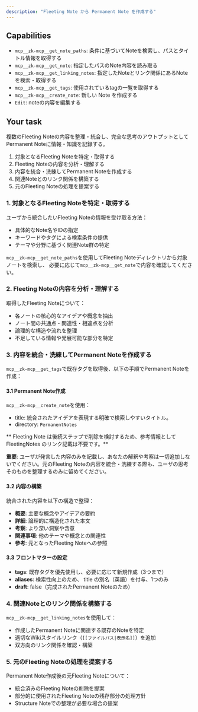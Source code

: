 ```yaml
---
description: "Fleeting Note から Permanent Note を作成する"
---
```


## Capabilities

- `mcp__zk-mcp__get_note_paths`: 条件に基づいてNoteを検索し、パスとタイトル情報を取得する
- `mcp__zk-mcp__get_note`: 指定したパスのNote内容を読み取る
- `mcp__zk-mcp__get_linking_notes`: 指定したNoteとリンク関係にあるNoteを検索・取得する
- `mcp__zk-mcp__get_tags`: 使用されているtagの一覧を取得する
- `mcp__zk-mcp__create_note`: 新しい Note を作成する
- `Edit`: noteの内容を編集する

## Your task

複数のFleeting Noteの内容を整理・統合し、完全な思考のアウトプットとしてPermanent Noteに情報・知識を記録する。

1. 対象となるFleeting Noteを特定・取得する
2. Fleeting Noteの内容を分析・理解する
3. 内容を統合・洗練してPermanent Noteを作成する
4. 関連Noteとのリンク関係を構築する
5. 元のFleeting Noteの処理を提案する

### 1. 対象となるFleeting Noteを特定・取得する

ユーザから統合したいFleeting Noteの情報を受け取る方法：
- 具体的なNote名やIDの指定
- キーワードやタグによる検索条件の提供
- テーマや分野に基づく関連Note群の特定

`mcp__zk-mcp__get_note_paths`を使用してFleeting Noteディレクトリから対象ノートを検索し、
必要に応じて`mcp__zk-mcp__get_note`で内容を確認してください。

### 2. Fleeting Noteの内容を分析・理解する

取得したFleeting Noteについて：
- 各ノートの核心的なアイデアや概念を抽出
- ノート間の共通点・関連性・相違点を分析
- 論理的な構造や流れを整理
- 不足している情報や発展可能な部分を特定

### 3. 内容を統合・洗練してPermanent Noteを作成する

`mcp__zk-mcp__get_tags`で既存タグを取得後、以下の手順でPermanent Noteを作成：

#### 3.1 Permanent Note作成

`mcp__zk-mcp__create_note`を使用：
- title: 統合されたアイデアを表現する明確で検索しやすいタイトル。
- directory: `PermanentNotes`

** Fleeting Note は後続ステップで削除を検討するため、参考情報として FleetingNotes のリンク記載は不要です。**

**重要**: ユーザが発言した内容のみを記載し、あなたの解釈や考察は一切追加しないでください。元のFleeting Noteの内容を統合・洗練する際も、ユーザの思考そのものを整理するのみに留めてください。

#### 3.2 内容の構築

統合された内容を以下の構造で整理：
- **概要**: 主要な概念やアイデアの要約
- **詳細**: 論理的に構造化された本文
- **考察**: より深い洞察や含意
- **関連事項**: 他のテーマや概念との関連性
- **参考**: 元となったFleeting Noteへの参照

#### 3.3 フロントマターの設定

- **tags**: 既存タグを優先使用し、必要に応じて新規作成（3つまで）
- **aliases**: 検索性向上のため、 title の別名（英語）を付与、1つのみ
- **draft**: false（完成されたPermanent Noteのため）

### 4. 関連Noteとのリンク関係を構築する

`mcp__zk-mcp__get_linking_notes`を使用して：
- 作成したPermanent Noteに関連する既存のNoteを特定
- 適切なWikiスタイルリンク（`[[ファイルパス|表示名]]`）を追加
- 双方向のリンク関係を確認・構築

### 5. 元のFleeting Noteの処理を提案する

Permanent Note作成後の元Fleeting Noteについて：
- 統合済みのFleeting Noteの削除を提案
- 部分的に使用されたFleeting Noteの残存部分の処理方針
- Structure Noteでの整理が必要な場合の提案
